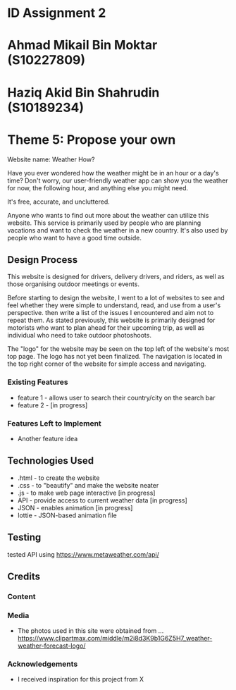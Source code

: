 # ID Assignment 2

# Ahmad Mikail Bin Moktar (S10227809) 
# Haziq Akid Bin Shahrudin (S10189234)

# Theme 5: Propose your own

Website name: Weather How?

Have you ever wondered how the weather might be in an hour or a day's time? Don't worry, our user-friendly weather app can show you the weather for now, the following hour, and anything else you might need.

It's free, accurate, and uncluttered.

Anyone who wants to find out more about the weather can utilize this website. This service is primarily used by people who are planning vacations and want to check the weather in a new country. It's also used by people who want to have a good time outside.

 
## Design Process
 
This website is designed for drivers, delivery drivers, and riders, as well as those organising outdoor meetings or events. 

Before starting to design the website, I went to a lot of websites to see and feel whether they were simple to understand, read, and use from a user's perspective. then write a list of the issues I encountered and aim not to repeat them. As stated previously, this website is primarily designed for motorists who want to plan ahead for their upcoming trip, as well as individual who need to take outdoor photoshoots.

The "logo" for the website may be seen on the top left of the website's most top page. The logo has not yet been finalized. The navigation is located in the top right corner of the website for simple access and navigating.


### Existing Features
- feature 1 - allows user to search their country/city on the search bar
- feature 2 - [in progress]


### Features Left to Implement
- Another feature idea

## Technologies Used

- .html - to create the website
- .css  - to "beautify" and make the website neater
- .js   - to make web page interactive [in progress]
- API   - provide access to current weather data [in progress]
- JSON  - enables animation [in progress]
- lottie - JSON-based animation file

## Testing

tested API using https://www.metaweather.com/api/

## Credits

### Content

### Media
- The photos used in this site were obtained from ...
https://www.clipartmax.com/middle/m2i8d3K9b1G6Z5H7_weather-weather-forecast-logo/

### Acknowledgements

- I received inspiration for this project from X
